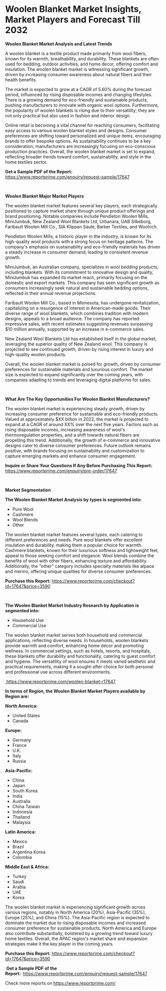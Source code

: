 <p><h1>Woolen Blanket Market Insights, Market Players and Forecast Till 2032</h1></p><p><strong>Woolen Blanket Market Analysis and Latest Trends</strong></p>
<p><p>A woolen blanket is a textile product made primarily from wool fibers, known for its warmth, breathability, and durability. These blankets are often used for bedding, outdoor activities, and home decor, offering comfort and insulation. The woolen blanket market is witnessing significant growth, driven by increasing consumer awareness about natural fibers and their health benefits. </p><p>The market is expected to grow at a CAGR of 5.60% during the forecast period, influenced by rising disposable incomes and changing lifestyles. There is a growing demand for eco-friendly and sustainable products, pushing manufacturers to innovate with organic wool options. Furthermore, the popularity of woolen blankets is rising due to their versatility; they are not only practical but also used in fashion and interior design. </p><p>Online retail is becoming a vital channel for reaching consumers, facilitating easy access to various woolen blanket styles and designs. Consumer preferences are shifting toward personalized and unique items, encouraging brands to offer bespoke options. As sustainability continues to be a key consideration, manufacturers are increasingly focusing on eco-conscious production practices. Overall, the woolen blanket market is set to expand, reflecting broader trends toward comfort, sustainability, and style in the home textiles sector.</p></p>
<p><strong>Get a Sample PDF of the Report:&nbsp;</strong> <a href="https://www.reportprime.com/enquiry/request-sample/17647?utm_campaign=3492&utm_medium=2&utm_source=Github&utm_content=ia&utm_term=18032025&utm_id=woolen-blanket">https://www.reportprime.com/enquiry/request-sample/17647</a></p>
<p>&nbsp;</p>
<p><strong>Woolen Blanket Major Market Players</strong></p>
<p><p>The woolen blanket market features several key players, each strategically positioned to capture market share through unique product offerings and brand positioning. Notable companies include Pendleton Woolen Mills, MiniJumbuk, New Zealand Wool Blankets Ltd, Urbanara, UAB Silkeborg, Faribault Woolen Mill Co., SIA Klippan Saule, Barker Textiles, and Woolrich.</p><p>Pendleton Woolen Mills, a historic player in the industry, is known for its high-quality wool products with a strong focus on heritage patterns. The company's emphasis on sustainability and eco-friendly materials has driven a steady increase in consumer demand, leading to consistent revenue growth.</p><p>MiniJumbuk, an Australian company, specializes in wool bedding products, including blankets. With its commitment to innovative design and quality, MiniJumbuk has expanded its market reach, primarily focusing on the domestic and export markets. This company has seen significant growth as consumers increasingly seek natural and sustainable bedding options, reflected in their annual revenue projections.</p><p>Faribault Woolen Mill Co., based in Minnesota, has undergone revitalization, capitalizing on a resurgence of interest in American-made goods. Their diverse range of wool blankets, which combines tradition with modern designs, appeals to a broad audience. The company has reported impressive sales, with recent estimates suggesting revenues surpassing $10 million annually, supported by an increase in e-commerce sales.</p><p>New Zealand Wool Blankets Ltd has established itself in the global market, leveraging the superior quality of New Zealand wool. This company is projected to see continued growth, driven by rising interest in luxury and high-quality woolen products.</p><p>Overall, the woolen blanket market is poised for growth, driven by consumer preferences for sustainable materials and luxurious comfort. The market size is expected to expand significantly over the coming years, with companies adapting to trends and leveraging digital platforms for sales.</p></p>
<p>&nbsp;</p>
<p><strong>What Are The Key Opportunities For Woolen Blanket Manufacturers?</strong></p>
<p><p>The woolen blanket market is experiencing steady growth, driven by increasing consumer preference for sustainable and eco-friendly products. Valued at approximately $XX billion in 2022, the market is projected to expand at a CAGR of around XX% over the next five years. Factors such as rising disposable incomes, increasing awareness of wool's thermoregulation properties, and a shift towards natural fibers are propelling this trend. Additionally, the growth of e-commerce and innovative designs cater to diverse consumer preferences. Future outlook remains positive, with brands focusing on sustainability and customization to capture emerging markets and enhance consumer engagement.</p></p>
<p><strong>Inquire or Share Your Questions If Any Before Purchasing This Report:</strong> <a href="https://www.reportprime.com/enquiry/pre-order/17647?utm_campaign=3492&utm_medium=2&utm_source=Github&utm_content=ia&utm_term=18032025&utm_id=woolen-blanket">https://www.reportprime.com/enquiry/pre-order/17647</a></p>
<p>&nbsp;</p>
<p><strong>Market Segmentation</strong></p>
<p><strong>The Woolen Blanket Market Analysis by types is segmented into:</strong></p>
<p><ul><li>Pure Wool</li><li>Cashmere</li><li>Wool Blends</li><li>Other</li></ul></p>
<p><p>The woolen blanket market features several types, each catering to different preferences and needs. Pure wool blankets offer excellent insulation and durability, making them a popular choice for warmth. Cashmere blankets, known for their luxurious softness and lightweight feel, appeal to those seeking comfort and elegance. Wool blends combine the benefits of wool with other fibers, enhancing texture and affordability. Additionally, the "other" category includes specialty materials like alpaca and merino, offering unique qualities for diverse consumer preferences.</p></p>
<p><strong>Purchase this Report:&nbsp;</strong><a href="https://www.reportprime.com/checkout?id=17647&price=3590&utm_campaign=3492&utm_medium=2&utm_source=Github&utm_content=ia&utm_term=18032025&utm_id=woolen-blanket">https://www.reportprime.com/checkout?id=17647&price=3590</a></p>
<p>&nbsp;</p>
<p><strong>The Woolen Blanket Market Industry Research by Application is segmented into:</strong></p>
<p><ul><li>Household Use</li><li>Commercial Use</li></ul></p>
<p><p>The woolen blanket market serves both household and commercial applications, reflecting diverse needs. In households, woolen blankets provide warmth and comfort, enhancing home décor and promoting wellness. In commercial settings, such as hotels, resorts, and hospitals, these blankets offer durability and functionality, catering to guest comfort and hygiene. The versatility of wool ensures it meets varied aesthetic and practical requirements, making it a sought-after choice for both personal and professional use across different environments.</p></p>
<p><a href="https://www.reportprime.com/woolen-blanket-r17647?utm_campaign=3492&utm_medium=2&utm_source=Github&utm_content=ia&utm_term=18032025&utm_id=woolen-blanket">&nbsp;https://www.reportprime.com/woolen-blanket-r17647</a></p>
<p><strong>In terms of Region, the Woolen Blanket Market Players available by Region are:</strong></p>
<p>
    <p> <strong> North America: </strong>
        <ul>
            <li>United States</li>
            <li>Canada</li>
        </ul>
        </p> 
    <p> <strong> Europe: </strong>
        <ul>
            <li>Germany</li>
            <li>France</li>
            <li>U.K.</li>
            <li>Italy</li>
            <li>Russia</li>
        </ul>
        </p> 
    <p> <strong> Asia-Pacific: </strong>
        <ul>
            <li>China</li>
            <li>Japan</li>
            <li>South Korea</li>
            <li>India</li>
            <li>Australia</li>
            <li>China Taiwan</li>
            <li>Indonesia</li>
            <li>Thailand</li>
            <li>Malaysia</li>
        </ul>
        </p> 
    <p> <strong> Latin America: </strong>
        <ul>
            <li>Mexico</li>
            <li>Brazil</li>
            <li>Argentina Korea</li>
            <li>Colombia</li>
        </ul>
        </p> 
    <p> <strong> Middle East & Africa: </strong>
        <ul>
            <li>Turkey</li>
            <li>Saudi</li>
            <li>Arabia</li>
            <li>UAE</li>
            <li>Korea</li>
        </ul>
    </p>
    </p>
<p><p>The woolen blanket market is experiencing significant growth across various regions, notably in North America (20%), Asia-Pacific (35%), Europe (25%), and China (15%). The Asia-Pacific region is expected to dominate the market due to rising disposable incomes and increased consumer preference for sustainable products. North America and Europe also contribute substantially, bolstered by a growing trend toward luxury home textiles. Overall, the APAC region's market share and expansion strategies make it the key player in the coming years.</p></p>
<p><strong>Purchase this Report: </strong><a href="https://www.reportprime.com/checkout?id=17647&price=3590&utm_campaign=3492&utm_medium=2&utm_source=Github&utm_content=ia&utm_term=18032025&utm_id=woolen-blanket">https://www.reportprime.com/checkout?id=17647&price=3590</a></p>
<p>&nbsp;<strong>Get a Sample PDF of the Report:&nbsp;&nbsp;</strong><a href="https://www.reportprime.com/enquiry/request-sample/17647?utm_campaign=3492&utm_medium=2&utm_source=Github&utm_content=ia&utm_term=18032025&utm_id=woolen-blanket">https://www.reportprime.com/enquiry/request-sample/17647</a></p>
<p><strong></strong></p>
<p>Check more reports on <a href="https://www.reportprime.com/?utm_campaign=3492&utm_medium=2&utm_source=Github&utm_content=ia&utm_term=18032025&utm_id=woolen-blanket">https://www.reportprime.com/</a></p>